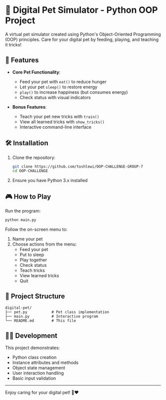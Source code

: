 # 📝 Digital Pet Simulator - Python OOP Project

A virtual pet simulator created using Python's Object-Oriented Programming (OOP) principles. Care for your digital pet by feeding, playing, and teaching it tricks!

## 🐾 Features

- **Core Pet Functionality**:
  - Feed your pet with `eat()` to reduce hunger
  - Let your pet `sleep()` to restore energy
  - `play()` to increase happiness (but consumes energy)
  - Check status with visual indicators

- **Bonus Features**:
  - Teach your pet new tricks with `train()`
  - View all learned tricks with `show_tricks()`
  - Interactive command-line interface

## 🛠️ Installation

1. Clone the repository:
   ```bash
   git clone https://github.com/toshlewi/OOP-CHALLENGE-GROUP-7
   cd OOP-CHALLENGE
   ```

2. Ensure you have Python 3.x installed

## 🎮 How to Play

Run the program:
```bash
python main.py
```

Follow the on-screen menu to:
1. Name your pet
2. Choose actions from the menu:
   - Feed your pet
   - Put to sleep
   - Play together
   - Check status
   - Teach tricks
   - View learned tricks
   - Quit

## 📂 Project Structure

```
digital-pet/
├── pet.py           # Pet class implementation
├── main.py          # Interactive program
└── README.md        # This file
```

## 🧑‍💻 Development

This project demonstrates:
- Python class creation
- Instance attributes and methods
- Object state management
- User interaction handling
- Basic input validation




---

Enjoy caring for your digital pet! 🐶❤️
